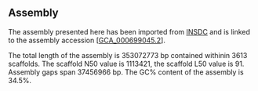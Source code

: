 **Assembly**
--------

The assembly presented here has been imported from [INSDC](http://www.insdc.org) and is linked to the assembly accession [[GCA_000699045.2](http://www.ebi.ac.uk/ena/data/view/GCA_000699045.2)].

The total length of the assembly is 353072773 bp contained withinin 3613 scaffolds.
The scaffold N50 value is 1113421, the scaffold L50 value is 91.
Assembly gaps span 37456966 bp. The GC% content of the assembly is 34.5%.
